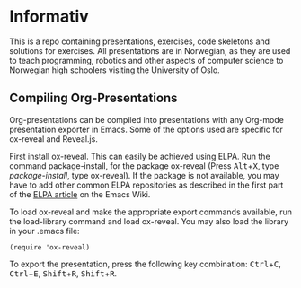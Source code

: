 Informativ
==========

This is a repo containing presentations, exercises, code skeletons and
solutions for exercises. All presentations are in Norwegian, as they
are used to teach programming, robotics and other aspects of computer
science to Norwegian high schoolers visiting the University of Oslo.

## Compiling Org-Presentations ##

Org-presentations can be compiled into presentations with any Org-mode
presentation exporter in Emacs. Some of the options used are specific
for ox-reveal and Reveal.js.

First install ox-reveal. This can easily be achieved using ELPA. Run
the command package-install, for the package ox-reveal (Press
<kbd>Alt</kbd>+<kbd>X</kbd>, type *package-install*, type
ox-reveal). If the package is not available, you may have to add other
common ELPA repositories as described in the first part of the
[ELPA article](http://www.emacswiki.org/emacs/ELPA) on the Emacs Wiki.

To load ox-reveal and make the appropriate export commands available,
run the load-library command and load ox-reveal. You may also load the
library in your .emacs file:

    (require 'ox-reveal)

To export the presentation, press the following key combination:
<kbd>Ctrl</kbd>+<kbd>C</kbd>, <kbd>Ctrl</kbd>+<kbd>E</kbd>,
<kbd>Shift</kbd>+<kbd>R</kbd>, <kbd>Shift</kbd>+<kbd>R</kbd>.
